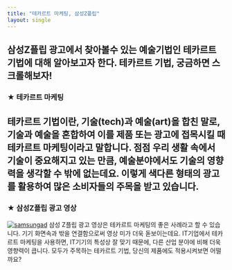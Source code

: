 ```yaml
---
title: "테카르트 마케팅, 삼성Z플립"
layout: single 
---
```

삼성Z플립 광고에서 찾아볼수 있는 예술기법인 테카르트 기법에 대해 알아보고자 한다. 테카르트 기법, 궁금하면 스크롤해보자!
--- 
### ★ 테카르트 마케팅
테카르트 기법이란, 기술(tech)과 예술(art)을 합친 말로, 기술과 예술을 혼합하여 이를 제품 또는 광고에 접목시킬 때 테카르트 마케팅이라고 말합니다. 점점 우리 생활 속에서 기술이 중요해지고 있는 만큼, 예술분야에서도 기술의 영향력을 생각할 수 밖에 없는데요. 이렇게 색다른 형태의 광고를 활용하여 많은 소비자들의 주목을 받고 있습니다. 
--- 
### ★ 삼성Z플립 광고 영상
[![samsungad](/assets/images/samsungad.jpg "삼성 z플립 광고가 궁금하시다면 클릭하세요!
")](https://www.youtube.com/watch?v=CQ09MG54_bo)
삼성 Z플립 광고 영상은 테카르트 마케팅의 좋은 사례라고 할 수 있습니다. 기기 화면속과 밖을 연결함으로써 영상 미가 더욱 돋보이는데요. IT기업에서 테카르트 마케팅을 사용하면, IT기기의 특성상 잘 맞기 때문에, 다른 산업 분야에 비해 더욱 영향력이 큽니다. 모두가 주목하는 테카르트 기법, 당신의 제품에도 적용시켜보면 어떨까요?
